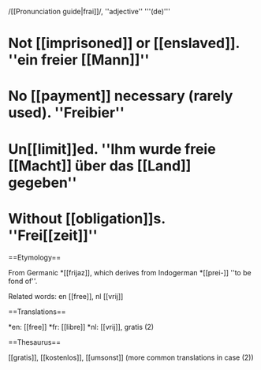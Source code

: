 /[[Pronunciation guide|frai]]/, ''adjective'' '''(de)'''

# Not [[imprisoned]] or [[enslaved]]. ''ein freier [[Mann]]''
# No [[payment]] necessary (rarely used). ''Freibier''
# Un[[limit]]ed. ''Ihm wurde freie [[Macht]] über das [[Land]] gegeben''
# Without [[obligation]]s. ''Frei[[zeit]]''

==Etymology==

From Germanic *[[frijaz]], which derives from Indogerman *[[prei-]] ''to be fond of''.

Related words: en [[free]], nl [[vrij]]

==Translations==

*en: [[free]]
*fr: [[libre]]
*nl: [[vrij]], gratis (2)

==Thesaurus==

[[gratis]], [[kostenlos]], [[umsonst]] (more common translations in case (2))